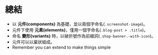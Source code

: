# 總結

* 以 **元件(components)** 為基礎，並以兩個字命名(`.screenshot-image`)。
* 元件下使用 **元素(elements)**，僅用一個字命名(`.blog-post > .title`)。
* 命名 **變形(variants)** 時，以破折號作為前綴詞(`.shop-banner.-with-icon`)。
* 元件可以以巢狀組成。
* Remember you can extend to make things simple

<!--
* Think in **components**, named with 2 words (`.screenshot-image`)
* Components have **elements**, named with 1 word (`.blog-post > .title`)
* Name **variants** with a dash prefix (`.shop-banner.-with-icon`)
* Components can nest
* Remember you can extend to make things simple
-->